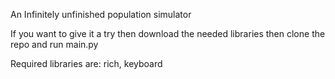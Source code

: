 An Infinitely unfinished population simulator

If you want to give it a try then download the needed libraries then clone the repo and run main.py

Required libraries are: rich, keyboard
